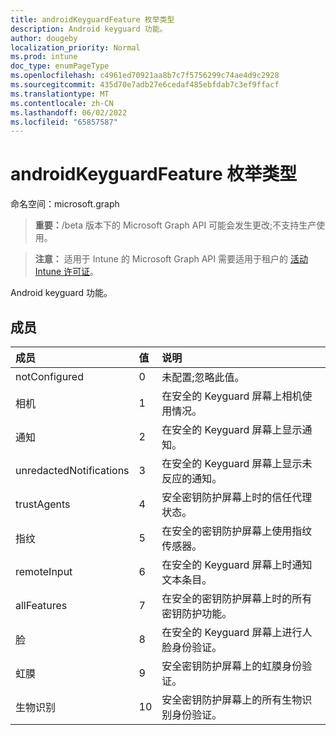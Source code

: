 ```yaml
---
title: androidKeyguardFeature 枚举类型
description: Android keyguard 功能。
author: dougeby
localization_priority: Normal
ms.prod: intune
doc_type: enumPageType
ms.openlocfilehash: c4961ed70921aa8b7c7f5756299c74ae4d9c2928
ms.sourcegitcommit: 435d70e7adb27e6cedaf485ebfdab7c3ef9ffacf
ms.translationtype: MT
ms.contentlocale: zh-CN
ms.lasthandoff: 06/02/2022
ms.locfileid: "65857587"
---
```

# <a name="androidkeyguardfeature-enum-type"></a>androidKeyguardFeature 枚举类型

命名空间：microsoft.graph

> **重要：**/beta 版本下的 Microsoft Graph API 可能会发生更改;不支持生产使用。

> **注意：** 适用于 Intune 的 Microsoft Graph API 需要适用于租户的 [活动 Intune 许可证](https://go.microsoft.com/fwlink/?linkid=839381)。

Android keyguard 功能。

## <a name="members"></a>成员
|成员|值|说明|
|:---|:---|:---|
|notConfigured|0|未配置;忽略此值。|
|相机|1|在安全的 Keyguard 屏幕上相机使用情况。|
|通知|2|在安全的 Keyguard 屏幕上显示通知。|
|unredactedNotifications|3|在安全的 Keyguard 屏幕上显示未反应的通知。|
|trustAgents|4|安全密钥防护屏幕上时的信任代理状态。|
|指纹|5|在安全的密钥防护屏幕上使用指纹传感器。|
|remoteInput|6 |在安全的 Keyguard 屏幕上时通知文本条目。|
|allFeatures|7 |在安全的密钥防护屏幕上时的所有密钥防护功能。|
|脸|8 |在安全的 Keyguard 屏幕上进行人脸身份验证。|
|虹膜|9 |安全密钥防护屏幕上的虹膜身份验证。|
|生物识别|10|安全密钥防护屏幕上的所有生物识别身份验证。|




